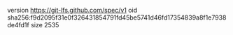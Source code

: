 version https://git-lfs.github.com/spec/v1
oid sha256:f9d2095f31e0f326431854791fd45be5741d46fd17354839a8f1e7938de4fd1f
size 2535
